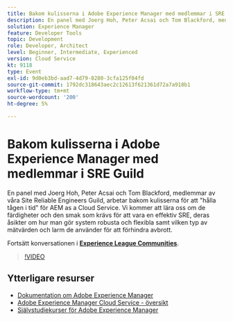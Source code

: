 ```yaml
---
title: Bakom kulisserna i Adobe Experience Manager med medlemmar i SRE Guild
description: En panel med Joerg Hoh, Peter Acsai och Tom Blackford, medlemmar av våra Site Reliable Engineers Guild, arbetar bakom kulisserna för att "hålla tågen i tid" för AEM as a Cloud Service. Vi kommer att lära oss om de färdigheter och den smak som krävs för att vara en effektiv SRE, deras åsikter om hur man gör system robusta och flexibla samt vilken typ av mätvärden och larm de använder för att förhindra avbrott.
solution: Experience Manager
feature: Developer Tools
topic: Development
role: Developer, Architect
level: Beginner, Intermediate, Experienced
version: Cloud Service
kt: 9118
type: Event
exl-id: 9d0eb3bd-aad7-4d79-8280-3cfa125f04fd
source-git-commit: 1792dc318643aec2c12613f621361d72a7a918b1
workflow-type: tm+mt
source-wordcount: '200'
ht-degree: 5%

---
```


# Bakom kulisserna i Adobe Experience Manager med medlemmar i SRE Guild

En panel med Joerg Hoh, Peter Acsai och Tom Blackford, medlemmar av våra Site Reliable Engineers Guild, arbetar bakom kulisserna för att &quot;hålla tågen i tid&quot; för AEM as a Cloud Service. Vi kommer att lära oss om de färdigheter och den smak som krävs för att vara en effektiv SRE, deras åsikter om hur man gör system robusta och flexibla samt vilken typ av mätvärden och larm de använder för att förhindra avbrott.

Fortsätt konversationen i **[Experience League Communities](https://adobe.ly/2WoCVOU)**.

>[!VIDEO](https://video.tv.adobe.com/v/337527/?quality=12&learn=on&hidetitle=true)

## Ytterligare resurser

- [Dokumentation om Adobe Experience Manager ](https://experienceleague.adobe.com/docs/experience-manager-cloud-service.html)
- [Adobe Experience Manager Cloud Service - översikt](https://experienceleague.adobe.com/docs/experience-manager-cloud-service/overview/home.html)
- [Självstudiekurser för Adobe Experience Manager](https://experienceleague.adobe.com/docs/experience-manager-tutorials.html)
